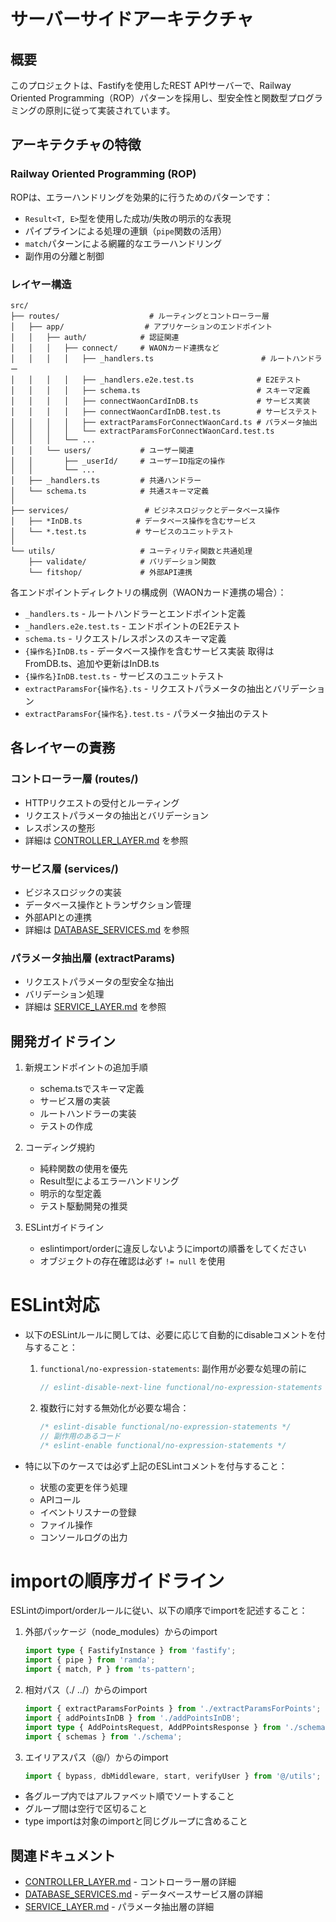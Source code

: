 # サーバーサイドアーキテクチャ

## 概要

このプロジェクトは、Fastifyを使用したREST APIサーバーで、Railway Oriented Programming（ROP）パターンを採用し、型安全性と関数型プログラミングの原則に従って実装されています。

## アーキテクチャの特徴

### Railway Oriented Programming (ROP)

ROPは、エラーハンドリングを効果的に行うためのパターンです：

- `Result<T, E>`型を使用した成功/失敗の明示的な表現
- パイプラインによる処理の連鎖（`pipe`関数の活用）
- `match`パターンによる網羅的なエラーハンドリング
- 副作用の分離と制御

### レイヤー構造

```
src/
├── routes/                    # ルーティングとコントローラー層
│   ├── app/                  # アプリケーションのエンドポイント
│   │   ├── auth/            # 認証関連
│   │   │   ├── connect/     # WAONカード連携など
│   │   │   │   ├── _handlers.ts                        # ルートハンドラー
│   │   │   │   ├── _handlers.e2e.test.ts              # E2Eテスト
│   │   │   │   ├── schema.ts                          # スキーマ定義
│   │   │   │   ├── connectWaonCardInDB.ts             # サービス実装
│   │   │   │   ├── connectWaonCardInDB.test.ts        # サービステスト
│   │   │   │   ├── extractParamsForConnectWaonCard.ts # パラメータ抽出
│   │   │   │   └── extractParamsForConnectWaonCard.test.ts
│   │   │   └── ...
│   │   └── users/           # ユーザー関連
│   │       ├── _userId/     # ユーザーID指定の操作
│   │       └── ...
│   ├── _handlers.ts         # 共通ハンドラー
│   └── schema.ts            # 共通スキーマ定義
│
├── services/                 # ビジネスロジックとデータベース操作
│   ├── *InDB.ts            # データベース操作を含むサービス
│   └── *.test.ts           # サービスのユニットテスト
│
└── utils/                   # ユーティリティ関数と共通処理
    ├── validate/            # バリデーション関数
    └── fitshop/             # 外部API連携
```

各エンドポイントディレクトリの構成例（WAONカード連携の場合）：

- `_handlers.ts` - ルートハンドラーとエンドポイント定義
- `_handlers.e2e.test.ts` - エンドポイントのE2Eテスト
- `schema.ts` - リクエスト/レスポンスのスキーマ定義
- `{操作名}InDB.ts` - データベース操作を含むサービス実装 取得はFromDB.ts、追加や更新はInDB.ts
- `{操作名}InDB.test.ts` - サービスのユニットテスト
- `extractParamsFor{操作名}.ts` - リクエストパラメータの抽出とバリデーション
- `extractParamsFor{操作名}.test.ts` - パラメータ抽出のテスト

## 各レイヤーの責務

### コントローラー層 (routes/)

- HTTPリクエストの受付とルーティング
- リクエストパラメータの抽出とバリデーション
- レスポンスの整形
- 詳細は [CONTROLLER_LAYER.md](./CONTROLLER_LAYER.md) を参照

### サービス層 (services/)

- ビジネスロジックの実装
- データベース操作とトランザクション管理
- 外部APIとの連携
- 詳細は [DATABASE_SERVICES.md](./DATABASE_SERVICES.md) を参照

### パラメータ抽出層 (extractParams)

- リクエストパラメータの型安全な抽出
- バリデーション処理
- 詳細は [SERVICE_LAYER.md](./SERVICE_LAYER.md) を参照

## 開発ガイドライン

1. 新規エンドポイントの追加手順

   - schema.tsでスキーマ定義
   - サービス層の実装
   - ルートハンドラーの実装
   - テストの作成

2. コーディング規約

   - 純粋関数の使用を優先
   - Result型によるエラーハンドリング
   - 明示的な型定義
   - テスト駆動開発の推奨

3. ESLintガイドライン
   - eslintimport/orderに違反しないようにimportの順番をしてください
   - オブジェクトの存在確認は必ず `!= null` を使用

# ESLint対応
- 以下のESLintルールに関しては、必要に応じて自動的にdisableコメントを付与すること：
  1. `functional/no-expression-statements`: 副作用が必要な処理の前に
     ```typescript
     // eslint-disable-next-line functional/no-expression-statements
     ```
  2. 複数行に対する無効化が必要な場合：
     ```typescript
     /* eslint-disable functional/no-expression-statements */
     // 副作用のあるコード
     /* eslint-enable functional/no-expression-statements */
     ```

- 特に以下のケースでは必ず上記のESLintコメントを付与すること：
  - 状態の変更を伴う処理
  - APIコール
  - イベントリスナーの登録
  - ファイル操作
  - コンソールログの出力

# importの順序ガイドライン

ESLintのimport/orderルールに従い、以下の順序でimportを記述すること：

1. 外部パッケージ（node_modules）からのimport
   ```typescript
   import type { FastifyInstance } from 'fastify';
   import { pipe } from 'ramda';
   import { match, P } from 'ts-pattern';
   ```

2. 相対パス（./ ../）からのimport
   ```typescript
   import { extractParamsForPoints } from './extractParamsForPoints';
   import { addPointsInDB } from './addPointsInDB';
   import type { AddPointsRequest, AddPPointsResponse } from './schema';
   import { schemas } from './schema';
   ```

3. エイリアスパス（@/）からのimport
   ```typescript
   import { bypass, dbMiddleware, start, verifyUser } from '@/utils';
   ```

- 各グループ内ではアルファベット順でソートすること
- グループ間は空行で区切ること
- type importは対象のimportと同じグループに含めること

## 関連ドキュメント

- [CONTROLLER_LAYER.md](./CONTROLLER_LAYER.md) - コントローラー層の詳細
- [DATABASE_SERVICES.md](./DATABASE_SERVICES.md) - データベースサービス層の詳細
- [SERVICE_LAYER.md](./SERVICE_LAYER.md) - パラメータ抽出層の詳細
